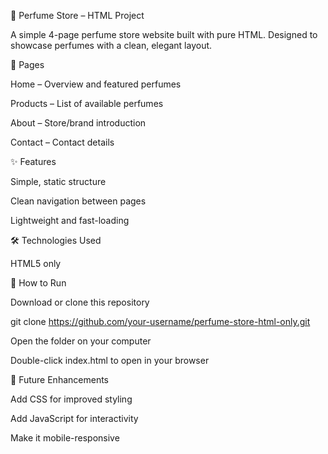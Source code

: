 🌸 Perfume Store – HTML Project

A simple 4-page perfume store website built with pure HTML. Designed to showcase perfumes with a clean, elegant layout.

📄 Pages

Home – Overview and featured perfumes

Products – List of available perfumes

About – Store/brand introduction

Contact – Contact details

✨ Features

Simple, static structure

Clean navigation between pages

Lightweight and fast-loading

🛠️ Technologies Used

HTML5 only

🚀 How to Run

Download or clone this repository

git clone https://github.com/your-username/perfume-store-html-only.git


Open the folder on your computer

Double-click index.html to open in your browser

🌱 Future Enhancements

Add CSS for improved styling

Add JavaScript for interactivity

Make it mobile-responsive